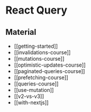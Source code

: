 # React Query

## Material

- [[getting-started]]
- [[invalidations-course]]
- [[mutations-course]]
- [[optimistic-updates-course]]
- [[paginated-queries-course]]
- [[prefetching-course]]
- [[queries-course]]
- [[use-mutation]]
- [[v2-vs-v3]]
- [[with-nextjs]]
